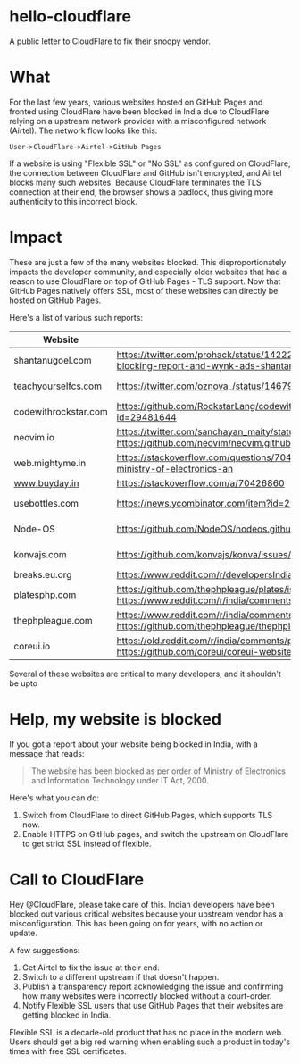# hello-cloudflare

A public letter to CloudFlare to fix their snoopy vendor.

# What

For the last few years, various websites hosted on GitHub Pages and fronted using CloudFlare have been blocked in India due to CloudFlare relying on a upstream network provider with a misconfigured network (Airtel). The network flow looks like this:

`User->CloudFlare->Airtel->GitHub Pages`

If a website is using "Flexible SSL" or "No SSL" as configured on CloudFlare, the connection between CloudFlare and GitHub isn't encrypted, and Airtel blocks many such websites. Because CloudFlare terminates the TLS connection at their end, the browser shows a padlock, thus giving more authenticity to this incorrect block.

# Impact

These are just a few of the many websites blocked. This disproportionately impacts the developer community, and especially older websites that had a reason to use CloudFlare on top of GitHub Pages - TLS support. Now that GitHub Pages natively offers SSL, most of these websites can directly be hosted on GitHub Pages.

Here's a list of various such reports:

| Website              | Reports                                                                                                                                                | Notes        |
|----------------------|--------------------------------------------------------------------------------------------------------------------------------------------------------|--------------|
| shantanugoel.com     | https://twitter.com/prohack/status/1422233887522975744 https://forum.internetfreedom.in/t/website-blocking-report-and-wynk-ads-shantanugoel-com/2318   | Now resolved |
| teachyourselfcs.com  | https://twitter.com/oznova_/status/1467957261221830657                                                                                                 | Now resolved |
| codewithrockstar.com | https://github.com/RockstarLang/codewithrockstar.com/issues/11 https://news.ycombinator.com/item?id=29481644                                           | Now resolved |
| neovim.io            | https://twitter.com/sanchayan_maity/status/1479131300040564737 https://github.com/neovim/neovim.github.io/issues/254                                   | Not Resolved |
| web.mightyme.in      | https://stackoverflow.com/questions/70420313/getting-the-website-has-been-blocked-as-per-order-of-ministry-of-electronics-an                           |              |
| www.buyday.in        | https://stackoverflow.com/a/70426860                                                                                                                   |              |
| usebottles.com       | https://news.ycombinator.com/item?id=29358915 https://github.com/bottlesdevs/website/issues/12                                                         | Not Resolved |
| Node-OS              | https://github.com/NodeOS/nodeos.github.io/issues/28                                                                                                   | Not Resolved |
| konvajs.com          | https://github.com/konvajs/konva/issues/1161                                                                                                           | Not Resolved |
| breaks.eu.org        | https://www.reddit.com/r/developersIndia/comments/rg4fqb/airtel_blocked_my_projects_website_please_help/                                               | Resolved     |
| platesphp.com        | https://github.com/thephpleague/plates/issues/288 https://www.reddit.com/r/india/comments/r3bc78/hey_anyone_facing_issues_with_airtel/                 | Not Resolved |
| thephpleague.com     | https://www.reddit.com/r/india/comments/r3bc78/hey_anyone_facing_issues_with_airtel/ https://github.com/thephpleague/thephpleague.github.io/issues/102 | Not Resolved |
| coreui.io            | https://old.reddit.com/r/india/comments/p12qtq/why_did_govt_of_india_blocked_a_html_template/ https://github.com/coreui/coreui-website/issues/19       |              |

Several of these websites are critical to many developers, and it shouldn't be upto

# Help, my website is blocked

If you got a report about your website being blocked in India, with a message that reads:

>The website has been blocked as per order of Ministry of Electronics and Information Technology under IT Act, 2000.

Here's what you can do:

1. Switch from CloudFlare to direct GitHub Pages, which supports TLS now.
2. Enable HTTPS on GitHub pages, and switch the upstream on CloudFlare to get strict SSL instead of flexible.

# Call to CloudFlare

Hey @CloudFlare, please take care of this. Indian developers have been blocked out various critical websites because your upstream vendor has a misconfiguration. This has been going on for years, with no action or update. 

A few suggestions:

1. Get Airtel to fix the issue at their end.
2. Switch to a different upstream if that doesn't happen.
3. Publish a transparency report acknowledging the issue and confirming how many websites were incorrectly blocked without a court-order.
4. Notify Flexible SSL users that use GitHub Pages that their websites are getting blocked in India.

Flexible SSL is a decade-old product that has no place in the modern web. Users should get a big red warning when enabling such a product in today's times with free SSL certificates.
